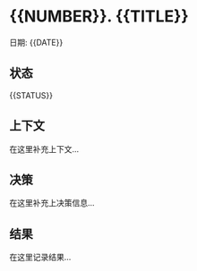 # {{NUMBER}}. {{TITLE}}

日期: {{DATE}}

## 状态

{{STATUS}}

## 上下文

在这里补充上下文...

## 决策

在这里补充上决策信息...

## 结果

在这里记录结果...
